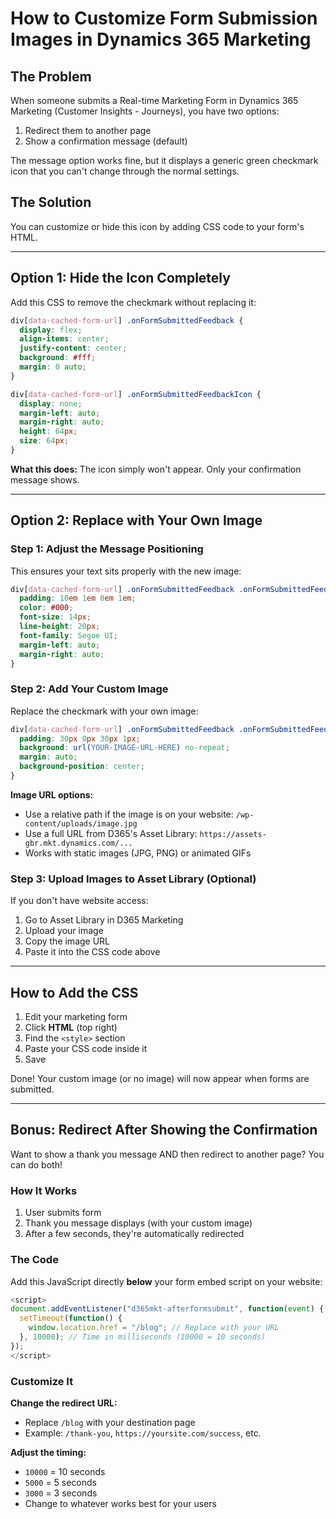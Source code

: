 # How to Customize Form Submission Images in Dynamics 365 Marketing

## The Problem

When someone submits a Real-time Marketing Form in Dynamics 365 Marketing (Customer Insights - Journeys), you have two options:

1. Redirect them to another page
2. Show a confirmation message (default)

The message option works fine, but it displays a generic green checkmark icon that you can't change through the normal settings.

## The Solution

You can customize or hide this icon by adding CSS code to your form's HTML.

---

## Option 1: Hide the Icon Completely

Add this CSS to remove the checkmark without replacing it:

```css
div[data-cached-form-url] .onFormSubmittedFeedback {
  display: flex;
  align-items: center;
  justify-content: center;
  background: #fff;
  margin: 0 auto;
}

div[data-cached-form-url] .onFormSubmittedFeedbackIcon {
  display: none;
  margin-left: auto;
  margin-right: auto;
  height: 64px;
  size: 64px;
}
```

**What this does:** The icon simply won't appear. Only your confirmation message shows.

---

## Option 2: Replace with Your Own Image

### Step 1: Adjust the Message Positioning

This ensures your text sits properly with the new image:

```css
div[data-cached-form-url] .onFormSubmittedFeedback .onFormSubmittedFeedbackMessage {
  padding: 10em 1em 0em 1em;
  color: #000;
  font-size: 14px;
  line-height: 20px;
  font-family: Segoe UI;
  margin-left: auto;
  margin-right: auto;
}
```

### Step 2: Add Your Custom Image

Replace the checkmark with your own image:

```css
div[data-cached-form-url] .onFormSubmittedFeedback .onFormSubmittedFeedbackInternalContainer {
  padding: 30px 0px 30px 1px;
  background: url(YOUR-IMAGE-URL-HERE) no-repeat;
  margin: auto;
  background-position: center;
}
```

**Image URL options:**
- Use a relative path if the image is on your website: `/wp-content/uploads/image.jpg`
- Use a full URL from D365's Asset Library: `https://assets-gbr.mkt.dynamics.com/...`
- Works with static images (JPG, PNG) or animated GIFs

### Step 3: Upload Images to Asset Library (Optional)

If you don't have website access:

1. Go to Asset Library in D365 Marketing
2. Upload your image
3. Copy the image URL
4. Paste it into the CSS code above

---

## How to Add the CSS

1. Edit your marketing form
2. Click **HTML** (top right)
3. Find the `<style>` section
4. Paste your CSS code inside it
5. Save

Done! Your custom image (or no image) will now appear when forms are submitted.

---

## Bonus: Redirect After Showing the Confirmation

Want to show a thank you message AND then redirect to another page? You can do both!

### How It Works

1. User submits form
2. Thank you message displays (with your custom image)
3. After a few seconds, they're automatically redirected

### The Code

Add this JavaScript directly **below** your form embed script on your website:

```javascript
<script>
document.addEventListener("d365mkt-afterformsubmit", function(event) {
  setTimeout(function() {
    window.location.href = "/blog"; // Replace with your URL
  }, 10000); // Time in milliseconds (10000 = 10 seconds)
});
</script>
```

### Customize It

**Change the redirect URL:**
- Replace `/blog` with your destination page
- Example: `/thank-you`, `https://yoursite.com/success`, etc.

**Adjust the timing:**
- `10000` = 10 seconds
- `5000` = 5 seconds  
- `3000` = 3 seconds
- Change to whatever works best for your users

